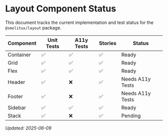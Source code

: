 # Layout Component Status

This document tracks the current implementation and test status for the `@smolitux/layout` package.

| Component | Unit Tests | A11y Tests | Stories | Status |
|-----------|-----------|-----------|---------|-------|
| Container | ✅ | ✅ | ✅ | Ready |
| Grid | ✅ | ✅ | ✅ | Ready |
| Flex | ✅ | ✅ | ✅ | Ready |
| Header | ✅ | ❌ | ✅ | Needs A11y Tests |
| Footer | ✅ | ❌ | ✅ | Needs A11y Tests |
| Sidebar | ✅ | ✅ | ✅ | Ready |
| Stack | ✅ | ❌ | ✅ | Pending |

*Updated: 2025-06-09*
